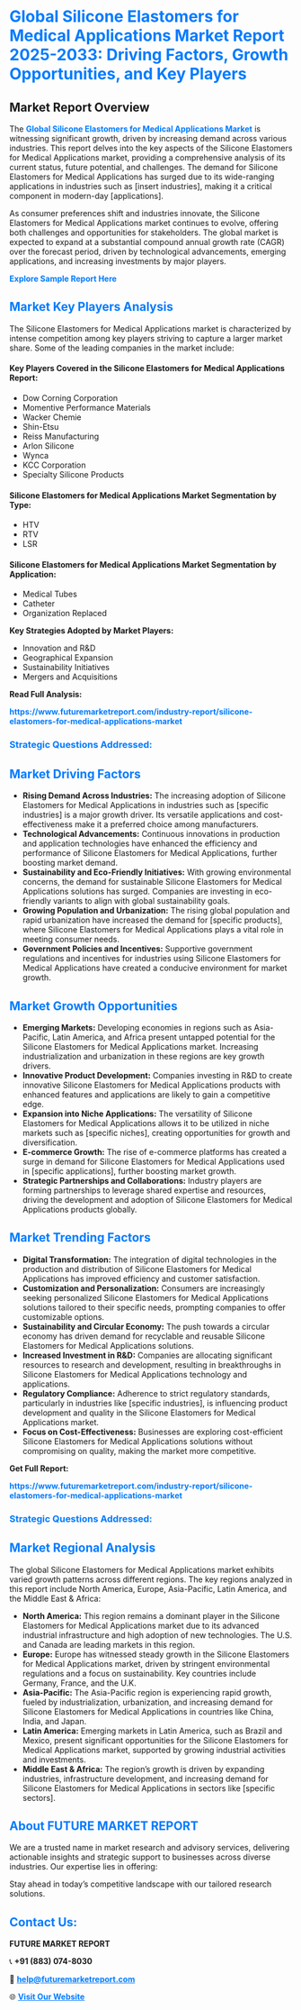 <h1 style="color: #007BFF;">Global Silicone Elastomers for Medical Applications Market Report 2025-2033: Driving Factors, Growth Opportunities, and Key Players</h1>

<section id="overview">
<h2>Market Report Overview</h2>
<p>The <a href="https://www.futuremarketreport.com/industry-report/silicone-elastomers-for-medical-applications-market" style="color: #007BFF; text-decoration: none;"><strong>Global Silicone Elastomers for Medical Applications Market</strong></a> is witnessing significant growth, driven by increasing demand across various industries. This report delves into the key aspects of the Silicone Elastomers for Medical Applications market, providing a comprehensive analysis of its current status, future potential, and challenges. The demand for Silicone Elastomers for Medical Applications has surged due to its wide-ranging applications in industries such as [insert industries], making it a critical component in modern-day [applications].</p>
<p>As consumer preferences shift and industries innovate, the Silicone Elastomers for Medical Applications market continues to evolve, offering both challenges and opportunities for stakeholders. The global market is expected to expand at a substantial compound annual growth rate (CAGR) over the forecast period, driven by technological advancements, emerging applications, and increasing investments by major players.</p>
</section>

<section id="overview">
<p><a href="https://www.futuremarketreport.com/request-sample/reportId=84485" style="color: #007BFF; text-decoration: none;"><strong>Explore Sample Report Here</strong></a></p>
</section>

<section id="key-players">
<h2 style="color: #007BFF;">Market Key Players Analysis</h2>
<p>The Silicone Elastomers for Medical Applications market is characterized by intense competition among key players striving to capture a larger market share. Some of the leading companies in the market include:</p>
<h4>Key Players Covered in the Silicone Elastomers for Medical Applications Report:</h4>
<ul><li>Dow Corning Corporation</li><li>Momentive Performance Materials</li><li>Wacker Chemie</li><li>Shin-Etsu</li><li>Reiss Manufacturing</li><li>Arlon Silicone</li><li>Wynca</li><li>KCC Corporation</li><li>Specialty Silicone Products</li></ul>
<h4>Silicone Elastomers for Medical Applications Market Segmentation by Type:</h4>
<ul><li>HTV</li><li>RTV</li><li>LSR</li></ul>

<h4>Silicone Elastomers for Medical Applications Market Segmentation by Application:</h4>
<ul><li>Medical Tubes</li><li>Catheter</li><li>Organization Replaced</li></ul>
<p><strong>Key Strategies Adopted by Market Players:</strong></p>
<ul>
<li>Innovation and R&D</li>
<li>Geographical Expansion</li>
<li>Sustainability Initiatives</li>
<li>Mergers and Acquisitions</li>
</ul>
</section>

<section>
<p><strong>Read Full Analysis: </strong></p><a href="https://www.futuremarketreport.com/industry-report/silicone-elastomers-for-medical-applications-market" style="color: #007BFF; text-decoration: none;"><strong>https://www.futuremarketreport.com/industry-report/silicone-elastomers-for-medical-applications-market</strong></a>
<h3 style="color: #007BFF;">Strategic Questions Addressed:</h3>
</section>

<section id="driving-factors">
<h2 style="color: #007BFF;">Market Driving Factors</h2>
<ul>
<li><strong>Rising Demand Across Industries:</strong> The increasing adoption of Silicone Elastomers for Medical Applications in industries such as [specific industries] is a major growth driver. Its versatile applications and cost-effectiveness make it a preferred choice among manufacturers.</li>
<li><strong>Technological Advancements:</strong> Continuous innovations in production and application technologies have enhanced the efficiency and performance of Silicone Elastomers for Medical Applications, further boosting market demand.</li>
<li><strong>Sustainability and Eco-Friendly Initiatives:</strong> With growing environmental concerns, the demand for sustainable Silicone Elastomers for Medical Applications solutions has surged. Companies are investing in eco-friendly variants to align with global sustainability goals.</li>
<li><strong>Growing Population and Urbanization:</strong> The rising global population and rapid urbanization have increased the demand for [specific products], where Silicone Elastomers for Medical Applications plays a vital role in meeting consumer needs.</li>
<li><strong>Government Policies and Incentives:</strong> Supportive government regulations and incentives for industries using Silicone Elastomers for Medical Applications have created a conducive environment for market growth.</li>
</ul>
</section>

<section id="growth-opportunities">
<h2 style="color: #007BFF;">Market Growth Opportunities</h2>
<ul>
<li><strong>Emerging Markets:</strong> Developing economies in regions such as Asia-Pacific, Latin America, and Africa present untapped potential for the Silicone Elastomers for Medical Applications market. Increasing industrialization and urbanization in these regions are key growth drivers.</li>
<li><strong>Innovative Product Development:</strong> Companies investing in R&D to create innovative Silicone Elastomers for Medical Applications products with enhanced features and applications are likely to gain a competitive edge.</li>
<li><strong>Expansion into Niche Applications:</strong> The versatility of Silicone Elastomers for Medical Applications allows it to be utilized in niche markets such as [specific niches], creating opportunities for growth and diversification.</li>
<li><strong>E-commerce Growth:</strong> The rise of e-commerce platforms has created a surge in demand for Silicone Elastomers for Medical Applications used in [specific applications], further boosting market growth.</li>
<li><strong>Strategic Partnerships and Collaborations:</strong> Industry players are forming partnerships to leverage shared expertise and resources, driving the development and adoption of Silicone Elastomers for Medical Applications products globally.</li>
</ul>
</section>

<section id="trending-factors">
<h2 style="color: #007BFF;">Market Trending Factors</h2>
<ul>
<li><strong>Digital Transformation:</strong> The integration of digital technologies in the production and distribution of Silicone Elastomers for Medical Applications has improved efficiency and customer satisfaction.</li>
<li><strong>Customization and Personalization:</strong> Consumers are increasingly seeking personalized Silicone Elastomers for Medical Applications solutions tailored to their specific needs, prompting companies to offer customizable options.</li>
<li><strong>Sustainability and Circular Economy:</strong> The push towards a circular economy has driven demand for recyclable and reusable Silicone Elastomers for Medical Applications solutions.</li>
<li><strong>Increased Investment in R&D:</strong> Companies are allocating significant resources to research and development, resulting in breakthroughs in Silicone Elastomers for Medical Applications technology and applications.</li>
<li><strong>Regulatory Compliance:</strong> Adherence to strict regulatory standards, particularly in industries like [specific industries], is influencing product development and quality in the Silicone Elastomers for Medical Applications market.</li>
<li><strong>Focus on Cost-Effectiveness:</strong> Businesses are exploring cost-efficient Silicone Elastomers for Medical Applications solutions without compromising on quality, making the market more competitive.</li>
</ul>
</section>

<section>
<p><strong>Get Full Report: </strong></p><a href="https://www.futuremarketreport.com/industry-report/silicone-elastomers-for-medical-applications-market" style="color: #007BFF; text-decoration: none;"><strong>https://www.futuremarketreport.com/industry-report/silicone-elastomers-for-medical-applications-market</strong></a>
<h3 style="color: #007BFF;">Strategic Questions Addressed:</h3>
</section>


<section id="regional-analysis">
<h2 style="color: #007BFF;">Market Regional Analysis</h2>
<p>The global Silicone Elastomers for Medical Applications market exhibits varied growth patterns across different regions. The key regions analyzed in this report include North America, Europe, Asia-Pacific, Latin America, and the Middle East & Africa:</p>
<ul>
<li><strong>North America:</strong> This region remains a dominant player in the Silicone Elastomers for Medical Applications market due to its advanced industrial infrastructure and high adoption of new technologies. The U.S. and Canada are leading markets in this region.</li>
<li><strong>Europe:</strong> Europe has witnessed steady growth in the Silicone Elastomers for Medical Applications market, driven by stringent environmental regulations and a focus on sustainability. Key countries include Germany, France, and the U.K.</li>
<li><strong>Asia-Pacific:</strong> The Asia-Pacific region is experiencing rapid growth, fueled by industrialization, urbanization, and increasing demand for Silicone Elastomers for Medical Applications in countries like China, India, and Japan.</li>
<li><strong>Latin America:</strong> Emerging markets in Latin America, such as Brazil and Mexico, present significant opportunities for the Silicone Elastomers for Medical Applications market, supported by growing industrial activities and investments.</li>
<li><strong>Middle East & Africa:</strong> The region’s growth is driven by expanding industries, infrastructure development, and increasing demand for Silicone Elastomers for Medical Applications in sectors like [specific sectors].</li>
</ul>
</section>

<footer>
<h2 style="color: #007BFF;">About FUTURE MARKET REPORT</h2>
<p>We are a trusted name in market research and advisory services, delivering actionable insights and strategic support to businesses across diverse industries. Our expertise lies in offering:</p>

<p>Stay ahead in today’s competitive landscape with our tailored research solutions.</p>

<h2 style="color: #007BFF;">Contact Us:</h2>
<p><strong>FUTURE MARKET REPORT</strong></p>
<p>📞 <strong>+91 (883) 074-8030</strong></p>
<p>📧 <strong><a href="mailto:help@futuremarketreport.com" style="color: #007BFF;">help@futuremarketreport.com</a></strong></p>
<p>🌐 <strong><a href="https://www.futuremarketreport.com/" style="color: #007BFF;">Visit Our Website</a></strong></p>
</footer>